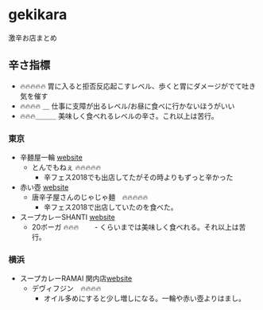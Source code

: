 # gekikara
激辛お店まとめ

## 辛さ指標
- 🔥🔥🔥🔥🔥 胃に入ると拒否反応起こすレベル、歩くと胃にダメージがでて吐き気を催す
- 🔥🔥🔥🔥 ＿ 仕事に支障が出るレベル/お昼に食べに行かないほうがいい
- 🔥🔥🔥＿＿＿ 美味しく食べれるレベルの辛さ。これ以上は苦行。

### 東京
- 辛麺屋一輪 [website](https://www.syokuraku-web.com/bar-restaurant/13076/)
  - とんでもねぇ 🔥🔥🔥🔥🔥
    - 辛フェス2018でも出店してたがその時よりもずっと辛かった
- 赤い壺 [website](https://tabelog.com/tokyo/A1306/A130602/13153198/)
  - 唐辛子屋さんのじゃじゃ麺　🔥🔥🔥🔥🔥
    - 辛フェス2018で出店していたのを食べた。
- スープカレーSHANTI [website](http://www.shanticurry.com/)
  - 20ボーガ 🔥🔥🔥
  　　- くらいまでは美味しく食べれる。それ以上は苦行。

### 横浜
- スープカレーRAMAI 関内店[website](http://www.ramai.co.jp/shop_yokohama.html)
  - デヴィフジン　🔥🔥🔥🔥
    - オイル多めにすると少し増しになる。一輪や赤い壺よりはまし。
